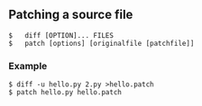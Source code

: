 ## Patching a source file
```
$	diff [OPTION]... FILES
$	patch [options] [originalfile [patchfile]]
```
### Example
```
$ diff -u hello.py 2.py >hello.patch
$ patch hello.py hello.patch
```
